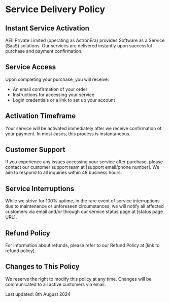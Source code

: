 # Service Delivery Policy

## Instant Service Activation

AEII Private Limited (operating as AstronEra) provides Software as a Service (SaaS) solutions. Our services are delivered instantly
upon successful purchase and payment confirmation.

## Service Access

Upon completing your purchase, you will receive:

- An email confirmation of your order
- Instructions for accessing your service
- Login credentials or a link to set up your account

## Activation Timeframe

Your service will be activated immediately after we receive confirmation of your payment. In most
cases, this process is instantaneous.

## Customer Support

If you experience any issues accessing your service after purchase, please contact our customer
support team at [support email/phone number]. We aim to respond to all inquiries within 48 business
hours.

## Service Interruptions

While we strive for 100% uptime, in the rare event of service interruptions due to maintenance or
unforeseen circumstances, we will notify all affected customers via email and/or through our service
status page at [status page URL].

## Refund Policy

For information about refunds, please refer to our Refund Policy at [link to refund policy].

## Changes to This Policy

We reserve the right to modify this policy at any time. Changes will be communicated to all active
customers via email.

Last updated: 8th August 2024
